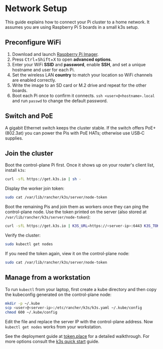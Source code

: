 # Network Setup

This guide explains how to connect your Pi cluster to a home network.
It assumes you are using Raspberry Pi 5 boards in a small k3s setup.

## Preconfigure WiFi

1. Download and launch [Raspberry Pi Imager](https://www.raspberrypi.com/software/).
2. Press <kbd>Ctrl</kbd>+<kbd>Shift</kbd>+<kbd>X</kbd> to open **advanced options**.
3. Enter your WiFi **SSID** and **password**, enable **SSH**, and set a unique
   hostname and user for each Pi.
4. Set the wireless LAN **country** to match your location so WiFi channels are enabled correctly.
5. Write the image to an SD card or M.2 drive and repeat for the other boards.
6. Boot each Pi once to confirm it connects.
   `ssh <user>@<hostname>.local` and run `passwd` to change the default password.

## Switch and PoE

A gigabit Ethernet switch keeps the cluster stable. If the switch offers
PoE+ (802.3at) you can power the Pis with PoE HATs; otherwise use USB‑C supplies.

## Join the cluster

Boot the control-plane Pi first. Once it shows up on your router's client list,
install `k3s`:

```sh
curl -sfL https://get.k3s.io | sh -
```

Display the worker join token:

```sh
sudo cat /var/lib/rancher/k3s/server/node-token
```

Boot the remaining Pis and join them as workers once they can ping the
control-plane node. Use the token printed on the server (also stored at
`/var/lib/rancher/k3s/server/node-token`):

```sh
curl -sfL https://get.k3s.io | K3S_URL=https://<server-ip>:6443 K3S_TOKEN=<node-token> sh -
```

Verify the cluster:

```sh
sudo kubectl get nodes
```

If you need the token again, view it on the control-plane node:

```sh
sudo cat /var/lib/rancher/k3s/server/node-token
```

## Manage from a workstation

To run `kubectl` from your laptop, first create a kube directory and then
copy the kubeconfig generated on the control-plane node:

```sh
mkdir -p ~/.kube
scp <user>@<server-ip>:/etc/rancher/k3s/k3s.yaml ~/.kube/config
chmod 600 ~/.kube/config
```

Edit the file and replace the server IP with the control-plane address.
Now `kubectl get nodes` works from your workstation.

See the deployment guide at
[token.place](https://github.com/futuroptimist/token.place) for a detailed
walkthrough. For more options consult the
[k3s quick start](https://docs.k3s.io/quick-start) guide.
